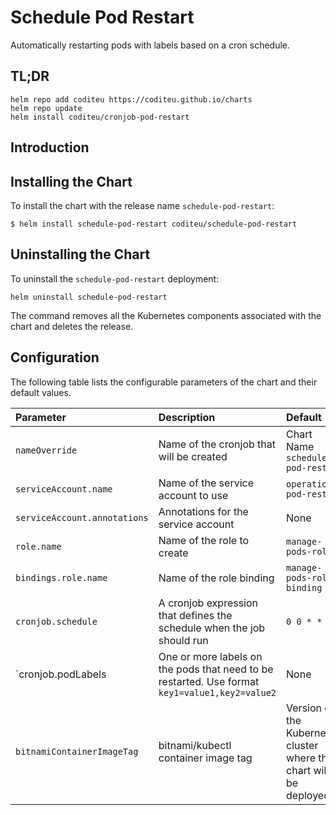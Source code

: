 # Schedule Pod Restart

Automatically restarting pods with labels based on a cron schedule.

## TL;DR

```console
helm repo add coditeu https://coditeu.github.io/charts
helm repo update
helm install coditeu/cronjob-pod-restart
```

## Introduction

## Installing the Chart

To install the chart with the release name `schedule-pod-restart`:

```console
$ helm install schedule-pod-restart coditeu/schedule-pod-restart
```

## Uninstalling the Chart

To uninstall the `schedule-pod-restart` deployment:

```console
helm uninstall schedule-pod-restart
```

The command removes all the Kubernetes components associated with the chart and
deletes the release.

## Configuration

The following table lists the configurable parameters of the chart and
their default values.

| Parameter                    | Description                                                              | Default                           |
|:-----------------------------|:-------------------------------------------------------------------------|:----------------------------------|
| `nameOverride`               | Name of the cronjob that will be created                                 | Chart Name `schedule-pod-restart` |
| `serviceAccount.name`        | Name of the service account to use                                       | `operations-pod-restart`          |
| `serviceAccount.annotations` | Annotations for the service account                                      | None                              |
| `role.name`                  | Name of the role to create                                               | `manage-pods-role`                |
| `bindings.role.name`         | Name of the role binding                                                 | `manage-pods-role-binding`        |
| `cronjob.schedule`           | A cronjob expression that defines the schedule when the job should run   | `0 0 * * *`                       |
| `cronjob.podLabels           | One or more labels on the pods that need to be restarted. Use format `key1=value1,key2=value2`      | None   |
| `bitnamiContainerImageTag`   | bitnami/kubectl container image tag                                      | Version of the Kubernetes cluster where the chart will be deployed          |
